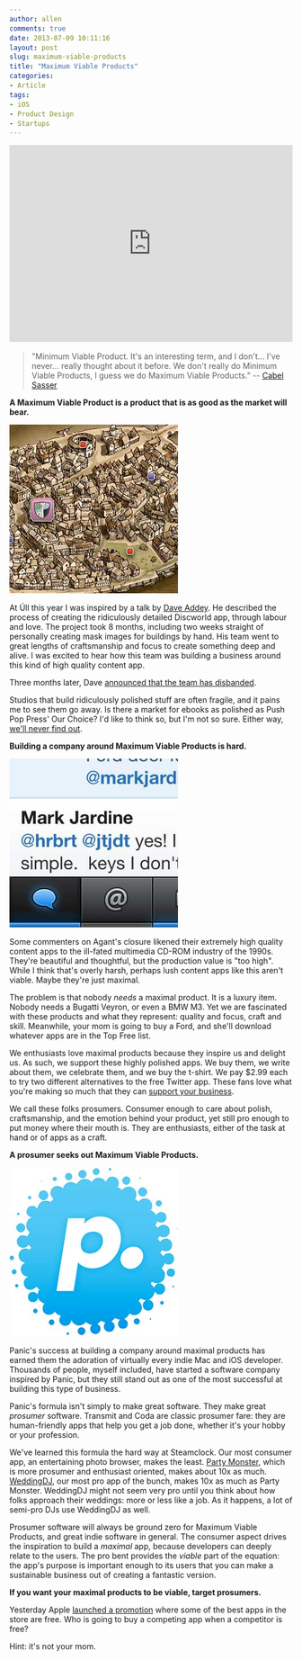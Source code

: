 ```yaml
---
author: allen
comments: true
date: 2013-07-09 10:11:16
layout: post
slug: maximum-viable-products
title: "Maximum Viable Products"
categories:
- Article
tags:
- iOS
- Product Design
- Startups
---
```


<iframe src="http://player.vimeo.com/video/42851640?byline=0&amp;portrait=0&amp;color=9322cc" width="100%" height="350" frameborder="0" webkitAllowFullScreen="1" mozallowfullscreen="1" allowFullScreen="1"> </iframe>

> "Minimum Viable Product. It's an interesting term, and I don't... I've never... really thought about it before. We don't really do Minimum Viable Products, I guess we do Maximum Viable Products." -- [Cabel Sasser](https://vimeo.com/42851640)

**A Maximum Viable Product is a product that is as good as the market will bear.**

<img src="/images/discworld.jpg" class="retinize" />

At Úll this year I was inspired by a talk by [Dave Addey](https://twitter.com/daveaddey). He described the process of creating the ridiculously detailed Discworld app, through labour and love. The project took 8 months, including two weeks straight of personally creating mask images for buildings by hand. His team went to great lengths of craftsmanship and focus to create something deep and alive. I was excited to hear how this team was building a business around this kind of high quality content app.

Three months later, Dave [announced that the team has disbanded](http://www.agant.com/whatnext).

Studios that build ridiculously polished stuff are often fragile, and it pains me to see them go away. Is there a market for ebooks as polished as Push Pop Press' Our Choice? I'd like to think so, but I'm not so sure. Either way, [we'll never find out](http://daringfireball.net/linked/2011/08/02/push-pop-facebook).

**Building a company around Maximum Viable Products is hard.**

<img src="/images/tweetbot-clip.jpg" class="retinize" />

Some commenters on Agant's closure likened their extremely high quality content apps to the ill-fated multimedia CD-ROM industry of the 1990s. They're beautiful and thoughtful, but the production value is "too high". While I think that's overly harsh, perhaps lush content apps like this aren't viable. Maybe they're just maximal.

The problem is that nobody *needs* a maximal product. It is a luxury item. Nobody needs a Bugatti Veyron, or even a BMW M3. Yet we are fascinated with these products and what they represent: quality and focus, craft and skill. Meanwhile, your mom is going to buy a Ford, and she'll download whatever apps are in the Top Free list.

We enthusiasts love maximal products because they inspire us and delight us. As such, we support these highly polished apps. We buy them, we write about them, we celebrate them, and we buy the t-shirt. We pay $2.99 each to try two different alternatives to the free Twitter app. These fans love what you're making so much that they can [support your business](http://www.kk.org/thetechnium/archives/2008/03/1000_true_fans.php).

We call these folks prosumers. Consumer enough to care about polish, craftsmanship, and the emotion behind your product, yet still pro enough to put money where their mouth is. They are enthusiasts, either of the task at hand or of apps as a craft.

**A prosumer seeks out Maximum Viable Products.**

<img src="/images/panic.jpg" class="retinize" />

Panic's success at building a company around maximal products has earned them the adoration of virtually every indie Mac and iOS developer. Thousands of people, myself included, have started a software company inspired by Panic, but they still stand out as one of the most successful at building this type of business.

Panic's formula isn't simply to make great software. They make great *prosumer* software. Transmit and Coda are classic prosumer fare: they are human-friendly apps that help you get a job done, whether it's your hobby or your profession.

We've learned this formula the hard way at Steamclock. Our most consumer app, an entertaining photo browser, makes the least. [Party Monster](http://www.steamclock.com/partymonster/), which is more prosumer and enthusiast oriented, makes about 10x as much. [WeddingDJ](http://www.steamclock.com/weddingdj/), our most pro app of the bunch, makes 10x as much as Party Monster. WeddingDJ might not seem very pro until you think about how folks approach their weddings: more or less like a job. As it happens, a lot of semi-pro DJs use WeddingDJ as well.

Prosumer software will always be ground zero for Maximum Viable Products, and great indie software in general. The consumer aspect drives the inspiration to build a *maximal* app, because developers can deeply relate to the users. The pro bent provides the *viable* part of the equation: the app's purpose is important enough to its users that you can make a sustainable business out of creating a fantastic version.

**If you want your maximal products to be viable, target prosumers.**

Yesterday Apple [launched a promotion](http://www.macworld.com/article/2043859/apple-celebrates-five-years-of-the-app-store-with-five-free-apps-and-five-free-games.html) where some of the best apps in the store are free. Who is going to buy a competing app when a competitor is free?

Hint: it's not your mom.